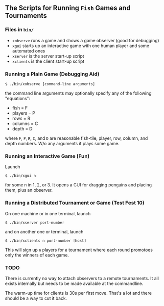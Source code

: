 ## The Scripts for Running `Fish` Games and Tournaments 

### Files in `bin/`

- `xobserve` runs a game and shows a game observer (good for debugging)
- `xgui` starts up an interactive game with one human player and some automated ones  
- `xserver` is the server start-up script
- `xclients` is the client start-up script

### Running a Plain Game (Debugging Aid)

```
$ ./bin/xobserve [command-line arguments]
```

the command line arguments may optionally specify any of the following "equations":

- fish = F
- players = P
- rows = R
- columns = C
- depth = D

where `F`, `P`, `R`, `C`, and `D` are reasonable fish-tile, player,
row, column, and depth numbers. W/o any arguments it plays some game. 

### Running an Interactive Game (Fun)

Launch 

```
$ ./bin/xgui n 
```

for some n in 1, 2, or 3. It opens a GUI for dragging penguins 
and placing them, plus an observer. 

### Running a Distributed Tournament or Game (Test Fest 10)

On one machine or in one terminal, launch

```
$ ./bin/xserver port-number
```

and on another one or terminal, launch


```
$ ./bin/xclients n port-number [host]
```

This will sign up `n` players for a tournament where each round
promotoes only the winners of each game.

### TODO 

There is currently no way to attach observers to a remote
tournaments. It all exists internally but needs to be made
available at the commandline. 

The warm-up time for clients is 30s per first move. That's a lot and
there should be a way to cut it back. 

